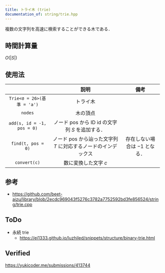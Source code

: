 ```yaml
---
title: トライ木 (trie)
documentation_of: string/trie.hpp
---
```


複数の文字列を高速に検索することができる木である．


## 時間計算量

$O(\lvert S \rvert)$


## 使用法

||説明|備考|
|:--:|:--:|:--:|
|`Trie<σ = 26>(基準 = 'a')`|トライ木||
|`nodes`|木の頂点||
|`add(s, id = -1, pos = 0)`|ノード $\mathrm{pos}$ から ID $\mathrm{id}$ の文字列 $S$ を追加する．||
|`find(t, pos = 0)`|ノード $\mathrm{pos}$ から辿った文字列 $T$ に対応するノードのインデックス|存在しない場合は $-1$ となる．|
|`convert(c)`|数に変換した文字 $c$||


## 参考

- https://github.com/beet-aizu/library/blob/2ecdc969043f5276c3782a7752592bd3fe856524/string/trie.cpp


## ToDo

- 永続 trie
  - https://ei1333.github.io/luzhiled/snippets/structure/binary-trie.html


## Verified

https://yukicoder.me/submissions/413744
